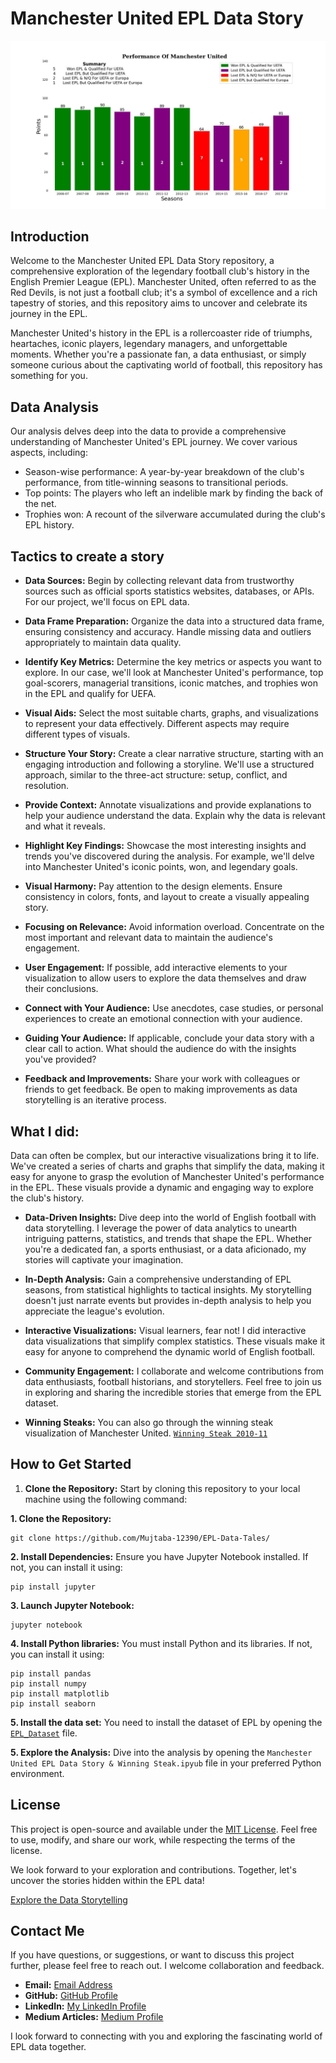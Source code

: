 # Manchester United EPL Data Story

![Manchester United](https://github.com/Mujtaba-12390/EPL-Data-Tales/blob/main/Final%20Result.jpg)

## Introduction

Welcome to the Manchester United EPL Data Story repository, a comprehensive exploration of the legendary football club's history in the English Premier League (EPL). Manchester United, often referred to as the Red Devils, is not just a football club; it's a symbol of excellence and a rich tapestry of stories, and this repository aims to uncover and celebrate its journey in the EPL.

Manchester United's history in the EPL is a rollercoaster ride of triumphs, heartaches, iconic players, legendary managers, and unforgettable moments. Whether you're a passionate fan, a data enthusiast, or simply someone curious about the captivating world of football, this repository has something for you.

## Data Analysis

Our analysis delves deep into the data to provide a comprehensive understanding of Manchester United's EPL journey. We cover various aspects, including:

- Season-wise performance: A year-by-year breakdown of the club's performance, from title-winning seasons to transitional periods.
- Top points: The players who left an indelible mark by finding the back of the net.
- Trophies won: A recount of the silverware accumulated during the club's EPL history.

## Tactics to create a story

- **Data Sources:** Begin by collecting relevant data from trustworthy sources such as official sports statistics websites, databases, or APIs. For our project, we'll focus on EPL data.

- **Data Frame Preparation:** Organize the data into a structured data frame, ensuring consistency and accuracy. Handle missing data and outliers appropriately to maintain data quality.

- **Identify Key Metrics:** Determine the key metrics or aspects you want to explore. In our case, we'll look at Manchester United's performance, top goal-scorers, managerial transitions, iconic matches, and trophies won in the EPL and qualify for UEFA.

- **Visual Aids:** Select the most suitable charts, graphs, and visualizations to represent your data effectively. Different aspects may require different types of visuals.

- **Structure Your Story:** Create a clear narrative structure, starting with an engaging introduction and following a storyline. We'll use a structured approach, similar to the three-act structure: setup, conflict, and resolution.

- **Provide Context:** Annotate visualizations and provide explanations to help your audience understand the data. Explain why the data is relevant and what it reveals.

- **Highlight Key Findings:** Showcase the most interesting insights and trends you've discovered during the analysis. For example, we'll delve into Manchester United's iconic points, won, and legendary goals.
  
- **Visual Harmony:** Pay attention to the design elements. Ensure consistency in colors, fonts, and layout to create a visually appealing story.

- **Focusing on Relevance:** Avoid information overload. Concentrate on the most important and relevant data to maintain the audience's engagement.

- **User Engagement:** If possible, add interactive elements to your visualization to allow users to explore the data themselves and draw their conclusions.

- **Connect with Your Audience:** Use anecdotes, case studies, or personal experiences to create an emotional connection with your audience.

- **Guiding Your Audience:** If applicable, conclude your data story with a clear call to action. What should the audience do with the insights you've provided?

- **Feedback and Improvements:** Share your work with colleagues or friends to get feedback. Be open to making improvements as data storytelling is an iterative process.

## What I did:

Data can often be complex, but our interactive visualizations bring it to life. We've created a series of charts and graphs that simplify the data, making it easy for anyone to grasp the evolution of Manchester United's performance in the EPL. These visuals provide a dynamic and engaging way to explore the club's history.

- **Data-Driven Insights:** Dive deep into the world of English football with data storytelling. I leverage the power of data analytics to unearth intriguing patterns, statistics, and trends that shape the EPL. Whether you're a dedicated fan, a sports enthusiast, or a data aficionado, my stories will captivate your imagination.
  
- **In-Depth Analysis:** Gain a comprehensive understanding of EPL seasons, from statistical highlights to tactical insights. My storytelling doesn't just narrate events but provides in-depth analysis to help you appreciate the league's evolution.
  
- **Interactive Visualizations:** Visual learners, fear not! I did interactive data visualizations that simplify complex statistics. These visuals make it easy for anyone to comprehend the dynamic world of English football.
  
- **Community Engagement:** I collaborate and welcome contributions from data enthusiasts, football historians, and storytellers. Feel free to join us in exploring and sharing the incredible stories that emerge from the EPL dataset.
  
- **Winning Steaks:** You can also go through the winning steak visualization of Manchester United. [`Winning Steak 2010-11`](https://github.com/Mujtaba-12390/EPL-Data-Tales/blob/main/Winning%20Steak%202010-11.jpg)


## How to Get Started

1. **Clone the Repository:** Start by cloning this repository to your local machine using the following command:

**1. Clone the Repository:**
```
git clone https://github.com/Mujtaba-12390/EPL-Data-Tales/
```
**2. Install Dependencies:**
Ensure you have Jupyter Notebook installed. If not, you can install it using:
```
pip install jupyter
```
**3. Launch Jupyter Notebook:**
```
jupyter notebook
```
**4. Install Python libraries:**
You must install Python and its libraries. If not, you can install it using:
```
pip install pandas
pip install numpy
pip install matplotlib
pip install seaborn
```
**5. Install the data set:** You need to install the dataset of EPL by opening the [`EPL_Dataset`](https://github.com/Mujtaba-12390/EPL-Data-Tales/blob/main/EPL_Set.csv) file.

 **5. Explore the Analysis:** Dive into the analysis by opening the `Manchester United EPL Data Story & Winning Steak.ipyub` file in your preferred Python environment.

## License

This project is open-source and available under the [MIT License](https://github.com/Mujtaba-12390/EPL-Data-Tales/blob/main/LICENSE). Feel free to use, modify, and share our work, while respecting the terms of the license.

We look forward to your exploration and contributions. Together, let's uncover the stories hidden within the EPL data!

[Explore the Data Storytelling](https://github.com/Mujtaba-12390/EPL-Data-Tales/)

## Contact Me

If you have questions, or suggestions, or want to discuss this project further, please feel free to reach out. I welcome collaboration and feedback.

- **Email:** [Email Address](mailto:technicalmujtabaraza@gmail.com)
- **GitHub:** [GitHub Profile](https://github.com/Mujtaba-12390/)
- **LinkedIn:** [My LinkedIn Profile](https://www.linkedin.com/in/muhammad-mujtaba-raza/)
- **Medium Articles:** [Medium Profile](https://medium.com/@mujtabaraza09321)

I look forward to connecting with you and exploring the fascinating world of EPL data together.
